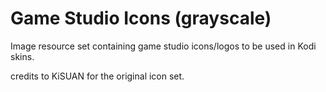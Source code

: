 # Game Studio Icons (grayscale)
Image resource set containing game studio icons/logos to be used 
in Kodi skins.

credits to KiSUAN for the original icon set.